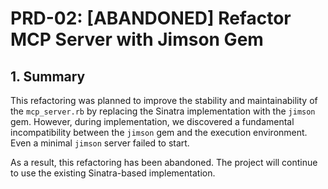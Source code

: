 # PRD-02: [ABANDONED] Refactor MCP Server with Jimson Gem

## 1. Summary

This refactoring was planned to improve the stability and maintainability of the `mcp_server.rb` by replacing the Sinatra implementation with the `jimson` gem. However, during implementation, we discovered a fundamental incompatibility between the `jimson` gem and the execution environment. Even a minimal `jimson` server failed to start.

As a result, this refactoring has been abandoned. The project will continue to use the existing Sinatra-based implementation.

